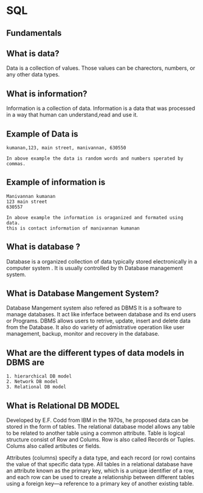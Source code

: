 # SQL

## Fundamentals

## What is data?
Data is a collection of values. Those values can be charectors, numbers, or any other data types. 

## What is information?
Information is a collection of data. Information is a data that was processed in a way that human can understand,read and use it. 

## Example of Data is 
```
kumanan,123, main street, manivannan, 630550

In above example the data is random words and numbers sperated by commas. 

```
## Example of information is 

```
Manivannan kumanan
123 main street
630557 

In above example the information is oraganized and formated using data.
this is contact information of manivannan kumanan
```

## What is database ?
Database is a organized collection of data typically stored electronically in a computer system . It is usually controlled by th Database management system. 

## What is Database Mangement System?
Database Mangement system also refered as DBMS It is a software to manage databases. It act like inferface between database and its end users or Programs. DBMS allows users to retrive, update, insert and delete data from the Database. It also do variety of admistrative operation like user management, backup, monitor and recovery in the database.

## What are the different types of data models in DBMS are
```
1. hierarchical DB model 
2. Network DB model 
3. Relational DB model 

```

## What is Relational DB MODEL 
Developed by E.F. Codd from IBM in the 1970s, he proposed data can be stored in the form of tables. The relational database model allows any table to be related to another table using a common attribute. 
Table is logical structure consist of Row and Colums. Row is also called Records or Tuples. Colums also called artibutes or fields.

Attributes (columns) specify a data type, and each record (or row) contains the value of that specific data type. All tables in a relational database have an attribute known as the primary key, which is a unique identifier of a row, and each row can be used to create a relationship between different tables using a foreign key—a reference to a primary key of another existing table. 


